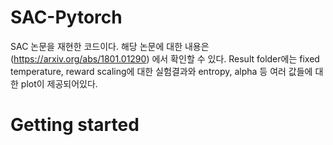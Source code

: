 # SAC-Pytorch
SAC 논문을 재현한 코드이다. 해당 논문에 대한 내용은 (https://arxiv.org/abs/1801.01290) 에서 확인할 수 있다.
Result folder에는 fixed temperature,  reward scaling에 대한 실험결과와 entropy, alpha 등 여러 값들에 대한 plot이 제공되어있다.

# Getting started

